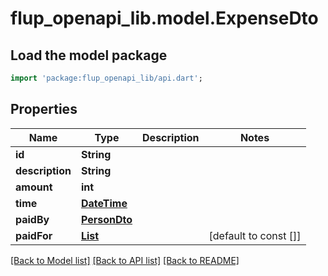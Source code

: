 # flup_openapi_lib.model.ExpenseDto

## Load the model package
```dart
import 'package:flup_openapi_lib/api.dart';
```

## Properties
Name | Type | Description | Notes
------------ | ------------- | ------------- | -------------
**id** | **String** |  | 
**description** | **String** |  | 
**amount** | **int** |  | 
**time** | [**DateTime**](DateTime.md) |  | 
**paidBy** | [**PersonDto**](PersonDto.md) |  | 
**paidFor** | [**List<PersonDto>**](PersonDto.md) |  | [default to const []]

[[Back to Model list]](../README.md#documentation-for-models) [[Back to API list]](../README.md#documentation-for-api-endpoints) [[Back to README]](../README.md)


